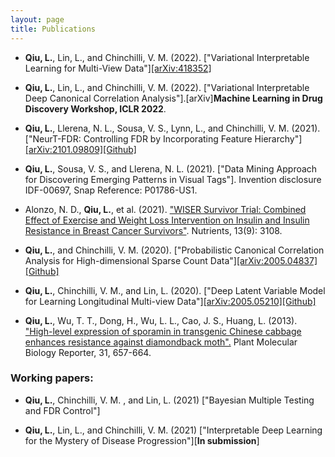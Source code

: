 ```yaml
---
layout: page
title: Publications
---
```



- **Qiu, L.**, Lin, L., and Chinchilli, V. M.  (2022). ["Variational Interpretable Learning for Multi-View Data"][[arXiv:418352]](https://arxiv.org/abs/2202.13503)

- **Qiu, L.**, Lin, L., and Chinchilli, V. M.  (2022). ["Variational Interpretable Deep Canonical Correlation Analysis"].[arXiv]**Machine Learning in Drug Discovery Workshop, ICLR 2022**.

- **Qiu, L.**, Llerena, N. L., Sousa, V. S., Lynn, L., and Chinchilli, V. M. (2021). ["NeurT-FDR: Controlling FDR by Incorporating Feature Hierarchy"][[arXiv:2101.09809]](https://arxiv.org/abs/2101.09809)[[Github]](https://github.com/snap-research/NeurT-FDR)

- **Qiu, L.**, Sousa, V. S., and Llerena, N. L. (2021). ["Data Mining Approach for Discovering Emerging Patterns in Visual Tags"]. Invention disclosure IDF-00697,
Snap Reference: P01786-US1.

-  Alonzo, N. D.,  **Qiu, L.**, et al. (2021). ["WISER Survivor Trial: Combined Effect of Exercise and Weight Loss Intervention on Insulin and Insulin Resistance in Breast Cancer Survivors"](https://pubmed.ncbi.nlm.nih.gov/34578984/). Nutrients, 13(9): 3108.

- **Qiu, L.**, and Chinchilli, V. M. (2020). ["Probabilistic Canonical Correlation Analysis for High-dimensional
Sparse Count Data"][[arXiv:2005.04837]](https://arxiv.org/abs/2005.04837)[[Github]](https://github.com/lquvatexas?tab=repositories)

- **Qiu, L.**, Chinchilli, V. M., and Lin, L.  (2020). ["Deep Latent Variable Model for Learning Longitudinal Multi-view Data"][[arXiv:2005.05210]](https://arxiv.org/abs/2005.05210)[[Github]](https://github.com/lquvatexas/dlgfa)

- **Qiu, L.**, Wu, T. T., Dong, H., Wu, L. L., Cao, J. S., Huang, L. (2013). ["High-level expression of sporamin in transgenic Chinese cabbage enhances
resistance against diamondback moth".](https://link.springer.com/article/10.1007/s11105-012-0536-1) Plant Molecular Biology Reporter, 31, 657-664.


### Working papers:

- **Qiu, L.**, Chinchilli, V. M. , and Lin, L. (2021) ["Bayesian Multiple Testing and FDR Control"]

- **Qiu, L.**, Lin, L., and Chinchilli, V. M. (2021) ["Interpretable Deep Learning for the Mystery of Disease Progression"][**In submission**]

